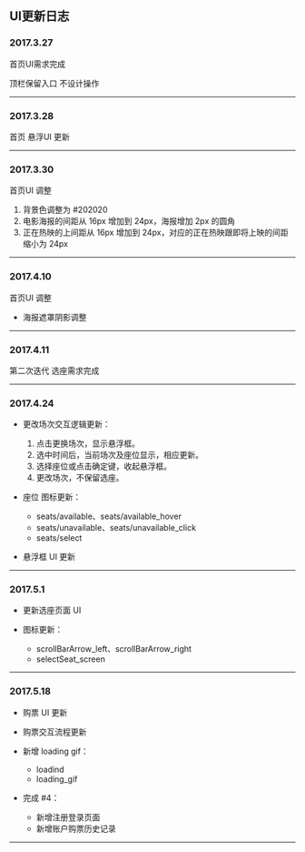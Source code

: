 ## UI更新日志

### 2017.3.27
首页UI需求完成

顶栏保留入口 不设计操作 
***

### 2017.3.28
首页 悬浮UI 更新 
***

### 2017.3.30
首页UI 调整
1. 背景色调整为 #202020
2. 电影海报的间距从 16px 增加到 24px，海报增加 2px 的圆角
3. 正在热映的上间距从 16px 增加到 24px，对应的正在热映跟即将上映的间距缩小为 24px
***

### 2017.4.10
首页UI 调整
- 海报遮罩阴影调整
***

### 2017.4.11
第二次迭代 选座需求完成
***

### 2017.4.24
- 更改场次交互逻辑更新：
    1. 点击更换场次，显示悬浮框。
    2. 选中时间后，当前场次及座位显示，相应更新。
    3. 选择座位或点击确定键，收起悬浮框。
    4. 更改场次，不保留选座。

- 座位 图标更新：
    - seats/available、seats/available_hover
    - seats/unavailable、seats/unavailable_click
    - seats/select

- 悬浮框 UI 更新
***

### 2017.5.1
- 更新选座页面 UI

- 图标更新：
    - scrollBarArrow_left、scrollBarArrow_right
    - selectSeat_screen
    
***

### 2017.5.18
- 购票 UI 更新

- 购票交互流程更新

- 新增 loading gif：
    - loadind
    - loading_gif
    
- 完成 #4：
    - 新增注册登录页面
    - 新增账户购票历史记录
    
***

